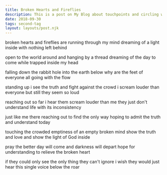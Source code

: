 ```yaml
---
title: Broken Hearts and Fireflies
description: This is a post on My Blog about touchpoints and circling wagons.
date: 2018-09-30
tags: second-tag
layout: layouts/post.njk
---
```

broken hearts and fireflies are running through my mind
dreaming of a light inside with nothing left behind

open to the world around and hanging by a thread
dreaming of the day to come while trapped inside my head

falling down the rabbit hole into the earth below
why are the feet of everyone all going with the flow

standing up i see the truth and fight against the crowd
i scream louder than everyone but still they seem so loud

reaching out so far i hear them scream louder than me
they just don't understand life with its inconsistency

just like me there reaching out to find the only way
hoping to admit the truth and understand today

touching the crowded emptiness of an empty broken mind
show the truth and love and show the light of God inside

pray the better day will come and darkness will depart
hope for understanding to relieve the broken heart

if they could only see the only thing they can't ignore
i wish they would just hear this single voice below the roar